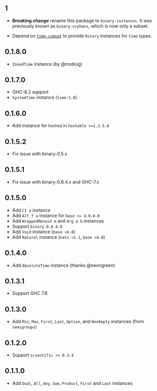 ## 1

- **Breaking change** rename this package to `binary-instances`.
It was previously known as `binary-orphans`, which is now only a subset.

- Depend on [`time-compat`](http://hackage.haskell.org/package/time-compat)
  to provide `Binary` instances for `time` types.

## 0.1.8.0

- `ZonedTime` instance (by @mstksg)

## 0.1.7.0

- GHC-8.2 support
- `SystemTime` instance (`time-1.8`)

## 0.1.6.0

- Add instance for `hashed` in `hashable >=1.2.5.0`

## 0.1.5.2

- Fix issue with binary-0.5.x

## 0.1.5.1

- Fix issue with binary-0.8.4.x and GHC-7.x

## 0.1.5.0

- Add `CI a` instance
- Add `Alt f a` instance for `base >= 4.8.0.0`
- Add `WrappedMonoid m` and `Arg a b` instances
- Support `binary-0.8.4.0`
- Add `Void` instance (`base <4.8`)
- Add `Natural` instance (`nats <1.1`, `base <4.8`)

## 0.1.4.0

- Add `AbsoluteTime` instance (thanks @neongreen)

## 0.1.3.1

- Support GHC 7.6

## 0.1.3.0

- Add `Min`, `Max`, `First`, `Last`, `Option`, and `NonEmpty` instances (from `semigroups`)

## 0.1.2.0

- Support `scientific >= 0.3.4`

## 0.1.1.0

- Add `Dual`, `All`, `Any`, `Sum`, `Product`, `First` and `Last` instances
